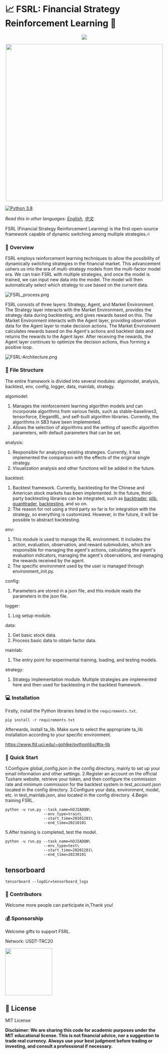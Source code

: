 # 📈 FSRL: Financial Strategy Reinforcement Learning 🤖

<p align="center">
  <a href="https://skillicons.dev">
    <img src="https://skillicons.dev/icons?i=python,github,pytorch,tensorflow" />
  </a>
</p>

<div align="center">
    <img src="img/FSRL-cat.png" width="500">
</div>

[![Python 3.8](https://img.shields.io/badge/python-3.8-blue.svg)](https://www.python.org/downloads/release/python-380/)

*Read this in other languages: [English](readme.md), [中文](readme_zh.md).*

FSRL (Financial Strategy Reinforcement Learning) is the first open-source framework capable of dynamic switching among multiple strategies.🔥

### 📘 Overview

FSRL employs reinforcement learning techniques to allow the possibility of dynamically switching strategies in the financial market. This advancement ushers us into the era of multi-strategy models from the multi-factor model era. We can train FSRL with multiple strategies, and once the model is trained, we can input new data into the model. The model will then automatically select which strategy to use based on the current data.

![FSRL_process.png](img%2FFSRL_process.png)

FSRL consists of three layers: Strategy, Agent, and Market Environment. The Strategy layer interacts with the Market Environment, provides the strategy data during backtesting, and gives rewards based on this. The Market Environment interacts with the Agent layer, providing observation data for the Agent layer to make decision actions. The Market Environment calculates rewards based on the Agent's actions and backtest data and returns the rewards to the Agent layer. After receiving the rewards, the Agent layer continues to optimize the decision actions, thus forming a positive loop.

![FSRL-Architecture.png](img%2FFSRL-Architecture.png)

### 📁 File Structure

The entire framework is divided into several modules: algomodel, analysis, backtest, env, config, logger, data, mainlab, strategy.

algomodel:

1. Manages the reinforcement learning algorithm models and can incorporate algorithms from various fields, such as stable-baselines3, tensorforce, ElegantRL, and self-built algorithm libraries. Currently, the algorithms in SB3 have been implemented.
2. Allows the selection of algorithms and the setting of specific algorithm parameters, with default parameters that can be set.

analysis:

1. Responsible for analyzing existing strategies. Currently, it has implemented the comparison with the effects of the original single strategy.
2. Visualization analysis and other functions will be added in the future.

backtest:

1. Backtest framework. Currently, backtesting for the Chinese and American stock markets has been implemented. In the future, third-party backtesting libraries can be integrated, such as [backtrader](https://github.com/mementum/backtrader), [qlib](https://github.com/microsoft/qlib), [quanttrader](https://github.com/letianzj/quanttrader), [backtesting](https://github.com/kernc/backtesting.py), and so on.
2. The reason for not using a third party so far is for integration with the strategy, so everything is customized. However, in the future, it will be possible to abstract backtesting.

env:

1. This module is used to manage the RL environment. It includes the action, evaluation, observation, and reward submodules, which are responsible for managing the agent's actions, calculating the agent's evaluation indicators, managing the agent's observations, and managing the rewards received by the agent.
2. The specific environment used by the user is managed through environment_init.py.

config:

1. Parameters are stored in a json file, and this module reads the parameters in the json file.

logger:

1. Log setup module.

data:

1. Get basic stock data.
2. Process basic data to obtain factor data.

mainlab:

1. The entry point for experimental training, loading, and testing models.

strategy:

1. Strategy implementation module. Multiple strategies are implemented here and then used for backtesting in the backtest framework.

### 💻 Installation

Firstly, install the Python libraries listed in the `requirements.txt`.

```shell
pip install -r requirements.txt
```
Afterwards, install ta_lib. Make sure to select the appropriate ta_lib installation according to your specific environment.
 
https://www.lfd.uci.edu/~gohlke/pythonlibs/#ta-lib
### 🚀 Quick Start
1.Configure global_config.json in the config directory, mainly to set up your email information and other settings.
2.Register an account on the official Tushare website, retrieve your token, and then configure the commission rate and minimum commission for the backtest system in test_account.json located in the config directory.
3.Configure your data, environment, model, etc. in test_mainlab.json, also located in the config directory.
4.Begin training FSRL.
```shell
python -u run.py --task_name=hDJIADQN\
                 --env_type=train\
                 --start_time=20101201\
                 --end_time=20210101
```
5.After training is completed, test the model.
```shell
python -u run.py --task_name=hDJIADQN\
                 --env_type=test\
                 --start_time=20201201\
                 --end_time=20230101
```
## tensorboard
```shell
tensorboard --logdir=tensorboard_logs
```

### 👥 Contributors

Welcome more people can participate in,Thank you!

### 💰 Sponsorship

Welcome gifts to support FSRL.

Network: USDT-TRC20

<img src="img/USDT-TRC20.jpg" width="150" height="150">

## 📝 License

MIT License

**Disclaimer: We are sharing this code for academic purposes under the MIT educational license. This is not financial advice, nor a suggestion to trade real currency. Always use your best judgment before trading or investing, and consult a professional if necessary.**
